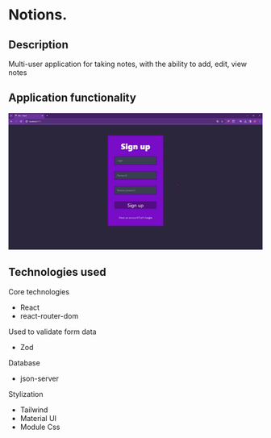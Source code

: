 # Notions.

## Description

Multi-user application for taking notes, with the ability to add, edit, view notes

## Application functionality

<p align="center">
  <img alt="VS Code in action" src="./public/notions.gif">
</p>

## Technologies used

Сore technologies

- React
- react-router-dom

Used to validate form data

- Zod

Database

- json-server

Stylization

- Tailwind
- Material UI
- Module Css
